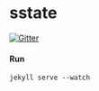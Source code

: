 # sstate

[![Gitter](https://badges.gitter.im/Join%20Chat.svg)](https://gitter.im/sstate/sstate?utm_source=badge&utm_medium=badge&utm_campaign=pr-badge&utm_content=badge)

#### Run

`jekyll serve --watch`